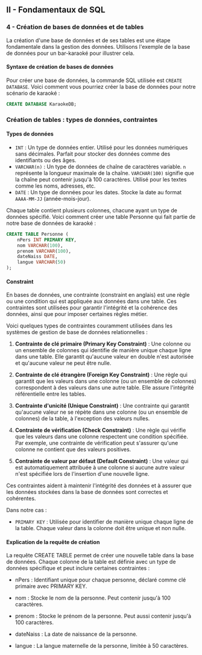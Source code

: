 ## II - Fondamentaux de SQL

### 4 - Création de bases de données et de tables

La création d'une base de données et de ses tables est une étape fondamentale dans la gestion des données. Utilisons l'exemple de la base de données pour un bar-karaoké pour illustrer cela.

#### Syntaxe de création de bases de données
Pour créer une base de données, la commande SQL utilisée est `CREATE DATABASE`. Voici comment vous pourriez créer la base de données pour notre scénario de karaoké :

```sql
CREATE DATABASE KaraokeDB;
```

### Création de tables : types de données, contraintes



#### Types de données


- `INT` : Un type de données entier. Utilisé pour les données numériques sans décimales. Parfait pour stocker des données comme des identifiants ou des âges.
- `VARCHAR(n)` : Un type de données de chaîne de caractères variable. `n` représente la longueur maximale de la chaîne. `VARCHAR(100)` signifie que la chaîne peut contenir jusqu'à 100 caractères. Utilisé pour les textes comme les noms, adresses, etc.
- `DATE` : Un type de données pour les dates. Stocke la date au format `AAAA-MM-JJ` (année-mois-jour).


Chaque table contient plusieurs colonnes, chacune ayant un type de données spécifié. Voici comment créer une table Personne qui fait partie de notre base de données de karaoké :

```sql
CREATE TABLE Personne (
    nPers INT PRIMARY KEY,
    nom VARCHAR(100),
    prenom VARCHAR(100),
    dateNaiss DATE,
    langue VARCHAR(50)
);
```
#### Constraint

En bases de données, une contrainte (constraint en anglais) est une règle ou une condition qui est appliquée aux données dans une table. Ces contraintes sont utilisées pour garantir l'intégrité et la cohérence des données, ainsi que pour imposer certaines règles métier.

Voici quelques types de contraintes couramment utilisées dans les systèmes de gestion de base de données relationnelles :

1. **Contrainte de clé primaire (Primary Key Constraint)** : Une colonne ou un ensemble de colonnes qui identifie de manière unique chaque ligne dans une table. Elle garantit qu'aucune valeur en double n'est autorisée et qu'aucune valeur ne peut être nulle.

2. **Contrainte de clé étrangère (Foreign Key Constraint)** : Une règle qui garantit que les valeurs dans une colonne (ou un ensemble de colonnes) correspondent à des valeurs dans une autre table. Elle assure l'intégrité référentielle entre les tables.

3. **Contrainte d'unicité (Unique Constraint)** : Une contrainte qui garantit qu'aucune valeur ne se répète dans une colonne (ou un ensemble de colonnes) de la table, à l'exception des valeurs nulles.

4. **Contrainte de vérification (Check Constraint)** : Une règle qui vérifie que les valeurs dans une colonne respectent une condition spécifiée. Par exemple, une contrainte de vérification peut s'assurer qu'une colonne ne contient que des valeurs positives.

5. **Contrainte de valeur par défaut (Default Constraint)** : Une valeur qui est automatiquement attribuée à une colonne si aucune autre valeur n'est spécifiée lors de l'insertion d'une nouvelle ligne.

Ces contraintes aident à maintenir l'intégrité des données et à assurer que les données stockées dans la base de données sont correctes et cohérentes.

Dans notre cas : 

- `PRIMARY KEY` : Utilisée pour identifier de manière unique chaque ligne de la table. Chaque valeur dans la colonne doit être unique et non nulle.

#### Explication de la requête de création

La requête CREATE TABLE permet de créer une nouvelle table dans la base de données. Chaque colonne de la table est définie avec un type de données spécifique et peut inclure certaines contraintes :

- nPers : Identifiant unique pour chaque personne, déclaré comme clé primaire avec PRIMARY KEY.

- nom : Stocke le nom de la personne. Peut contenir jusqu'à 100 caractères.

- prenom : Stocke le prénom de la personne. Peut aussi contenir jusqu'à 100 caractères.

- dateNaiss : La date de naissance de la personne.

- langue : La langue maternelle de la personne, limitée à 50 caractères.